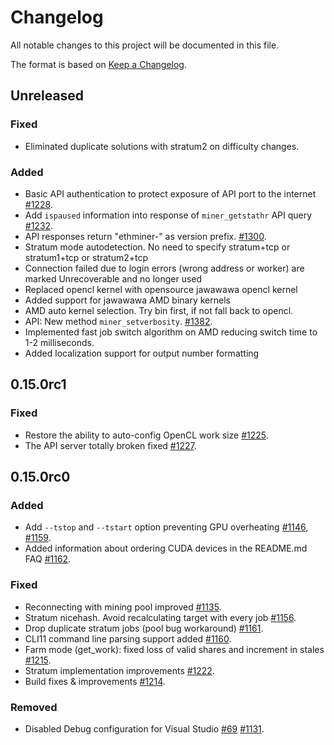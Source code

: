 # Changelog

All notable changes to this project will be documented in this file.

The format is based on [Keep a Changelog](https://keepachangelog.com/en/1.0.0/).

## Unreleased

### Fixed

- Eliminated duplicate solutions with stratum2 on difficulty changes.

### Added

- Basic API authentication to protect exposure of API port to the internet [#1228](https://github.com/ethereum-mining/ethminer/pull/1228).
- Add `ispaused` information into response of `miner_getstathr` API query [#1232](https://github.com/ethereum-mining/ethminer/pull/1232).
- API responses return "ethminer-" as version prefix. [#1300](https://github.com/ethereum-mining/ethminer/pull/1300).
- Stratum mode autodetection. No need to specify stratum+tcp or stratum1+tcp or stratum2+tcp
- Connection failed due to login errors (wrong address or worker) are marked Unrecoverable and no longer used
- Replaced opencl kernel with opensource jawawawa opencl kernel
- Added support for jawawawa AMD binary kernels
- AMD auto kernel selection. Try bin first, if not fall back to opencl.
- API: New method `miner_setverbosity`. [#1382](https://github.com/ethereum-mining/ethminer/pull/1382).
- Implemented fast job switch algorithm on AMD reducing switch time to 1-2 milliseconds.
- Added localization support for output number formatting

## 0.15.0rc1

### Fixed

- Restore the ability to auto-config OpenCL work size [#1225](https://github.com/ethereum-mining/ethminer/pull/1225).
- The API server totally broken fixed [#1227](https://github.com/ethereum-mining/ethminer/pull/1227).


## 0.15.0rc0

### Added

- Add `--tstop` and `--tstart` option preventing GPU overheating [#1146](https://github.com/ethereum-mining/ethminer/pull/1146), [#1159](https://github.com/ethereum-mining/ethminer/pull/1159).
- Added information about ordering CUDA devices in the README.md FAQ [#1162](https://github.com/ethereum-mining/ethminer/pull/1162).

### Fixed

- Reconnecting with mining pool improved [#1135](https://github.com/ethereum-mining/ethminer/pull/1135).
- Stratum nicehash. Avoid recalculating target with every job [#1156](https://github.com/ethereum-mining/ethminer/pull/1156).
- Drop duplicate stratum jobs (pool bug workaround) [#1161](https://github.com/ethereum-mining/ethminer/pull/1161).
- CLI11 command line parsing support added [#1160](https://github.com/ethereum-mining/ethminer/pull/1160).
- Farm mode (get_work): fixed loss of valid shares and increment in stales [#1215](https://github.com/ethereum-mining/ethminer/pull/1215).
- Stratum implementation improvements [#1222](https://github.com/ethereum-mining/ethminer/pull/1222).
- Build fixes & improvements [#1214](https://github.com/ethereum-mining/ethminer/pull/1214).

### Removed

- Disabled Debug configuration for Visual Studio [#69](https://github.com/ethereum-mining/ethminer/issues/69) [#1131](https://github.com/ethereum-mining/ethminer/pull/1131).
